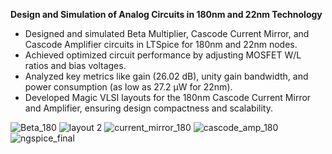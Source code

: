 **Design and Simulation of Analog Circuits in 180nm and 22nm Technology**

* Designed and simulated Beta Multiplier, Cascode Current Mirror, and Cascode Amplifier circuits in LTSpice for 180nm and 22nm nodes.
* Achieved optimized circuit performance by adjusting MOSFET W/L ratios and bias voltages.
* Analyzed key metrics like gain (26.02 dB), unity gain bandwidth, and power consumption (as low as 27.2 µW for 22nm).
* Developed Magic VLSI layouts for the 180nm Cascode Current Mirror and Amplifier, ensuring design compactness and scalability.


![Beta_180](https://github.com/user-attachments/assets/ff03d8be-37c8-4c57-bb01-d13b46b22b33)
![layout 2](https://github.com/user-attachments/assets/5b2e6a00-6cbf-49cd-8e39-9b10b6e48e73)
![current_mirror_180](https://github.com/user-attachments/assets/ec08b50b-6b10-4227-9e11-54bbb478f3b9)
![cascode_amp_180](https://github.com/user-attachments/assets/8ce3154b-47f2-4fd7-89a0-3c88eb772da1)
![ngspice_final](https://github.com/user-attachments/assets/6f9a6bf2-894a-422f-a7f9-cc63007101a2)
